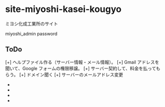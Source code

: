 # site-miyoshi-kasei-kougyo

ミヨシ化成工業所のサイト

miyoshi_admin
password

## ToDo

[+] ヘルプファイル作る（サーバー情報・メール情報）。
[+] Gmail アドレスを聞いて、Google フォームの権限移譲。
[+] サーバー契約して、料金を払ってもらう。
[+] ドメイン聞く
[+] サーバーのメールアドレス変更

-
-
-
-
